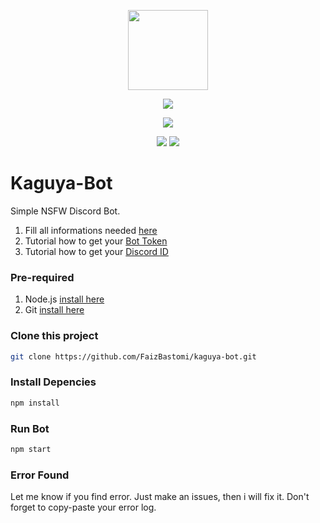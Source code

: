 <p align="center">
<img src="https://cdn.discordapp.com/avatars/554086721688698882/480623d8d33313d2273f757333ab91c7.png?size=256" height="128" width="128"/>
</p>
<p align="center">
<img src="https://img.shields.io/badge/-Discord%20Bot-blueviolet.svg?style=for-the-badge&logo=discord"/>
</p>
<p align="center">
<a href="https://github.com/FaizBastomi"><img src="https://img.shields.io/badge/AUTHOR-FAIZBASTOMI-red.svg?style=for-the-badge&logo=github"/></a>
</p>
<div align="center">
<img src="https://img.shields.io/badge/Node-%3E%3D%2012x-green.svg?style=flat-square&logo=npm"/>
<img src="https://img.shields.io/badge/Maintened-YES-blue.svg?style=flat-square"/>
</div>

# Kaguya-Bot

Simple NSFW Discord Bot.

1. Fill all informations needed [here](https://github.com/FaizBastomi/kaguya-bot/blob/main/config.json)
2. Tutorial how to get your [Bot Token](https://www.writebots.com/discord-bot-token/)
3. Tutorial how to get your [Discord ID](https://bit.ly/39ZnsZZ)

### Pre-required
1. Node.js [install here](https://nodejs.org/en/download)
2. Git [install here](https://git-scm.com/downloads)

### Clone this project
```sh
git clone https://github.com/FaizBastomi/kaguya-bot.git
```

### Install Depencies
```sh
npm install
```

### Run Bot
```sh
npm start
```

### Error Found
Let me know if you find error. Just make an issues, then i will fix it.
Don't forget to copy-paste your error log.
